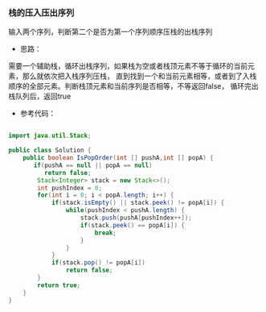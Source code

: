 ### 栈的压入压出序列

输入两个序列，判断第二个是否为第一个序列顺序压栈的出栈序列

- 思路：

需要一个辅助栈，循环出栈序列，如果栈为空或者栈顶元素不等于循环的当前元素，那么就依次把入栈序列压栈，
直到找到一个和当前元素相等，或者到了入栈顺序的全部元素。判断栈顶元素和当前序列是否相等，不等返回false，
循环完出栈队列后，返回true

- 参考代码：

```java

import java.util.Stack;

public class Solution {
    public boolean IsPopOrder(int [] pushA,int [] popA) {
       if(pushA == null || popA == null) 
          return false;
        Stack<Integer> stack = new Stack<>();
        int pushIndex = 0;
        for(int i = 0; i < popA.length; i++) {
            if(stack.isEmpty() || stack.peek() != popA[i]) {
                while(pushIndex < pushA.length) {
                    stack.push(pushA[pushIndex++]);
                    if(stack.peek() == popA[i]) {
                        break;
                    }
                }
            }
            if(stack.pop() != popA[i]) 
                return false;
        }
        return true;
    }
}
```